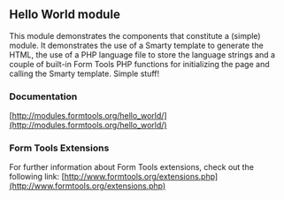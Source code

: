 ## Hello World module

This module demonstrates the components that constitute a (simple) module. It demonstrates the use of a Smarty template to generate the HTML, the use of a PHP language file to store the language strings and a couple of built-in Form Tools PHP functions for initializing the page and calling the Smarty template. Simple stuff!

### Documentation

[http://modules.formtools.org/hello_world/](http://modules.formtools.org/hello_world/)

### Form Tools Extensions

For further information about Form Tools extensions, check out the following link:
[http://www.formtools.org/extensions.php](http://www.formtools.org/extensions.php)
